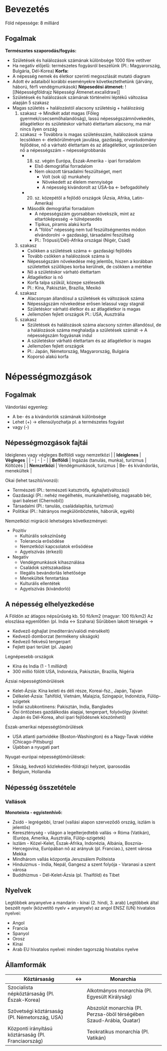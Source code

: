 # Bevezetés
Föld népessége: 8 milliárd

## Fogalmak
**Természetes szaporodás/fogyás:**
- Születések és halálozások számának különbsége 1000 főre vetítver
- Ha negatív előjelű: természetes fogyásról beszélünk (Pl.: Magyarország, Bulgária, Dél-Korea)
**Korfa:**
- A népesség nemek és életkor szerinti megoszlását mutató diagram
- Adott év adataiból korábbi eseményekre következtethetünk (járvány, háború, férfi vendégmunkások)
**Népesedési átmenet:**
![[Népességföldrajz Népességi Átmenet.excalidraw]]
- Születések és halálozások számának történelmi léptékű változása alapján 5 szakasz
- Magas születés + halálozástól alacsony születésig +  halálozásig
	1. szakasz → Mindkét adat magas (Főleg gyermek/csecsemőhalandóság), lassú népességszámnövekedés, átlagéletkor és születéskor várható élettartam alacsony, ma már nincs ilyen ország
	2. szakasz → Továbbra is magas születésszám, halálozások száma lecsökken <- életkörülmények javulása, gazdaság, orvostudomány fejlődése, nő a várható élettartam és az átlagéletkor, ugrásszerűen nő a népességszám ~ népességrobbanás
		- 18. sz. végén Európa, Észak-Amerika - ipari forradalom
			- Első demográfiai forradalom
			- Nem okozott társadalmi feszültséget, mert
				- Volt (sok új) munkahely
				- Növekedett az élelem mennyisége
				- A népesség kivándorolt az USA-ba <- befogadóhely
		- 20. sz. közepétől a fejlődő országok (Ázsia, Afrika, Latin-Amerika)
		- Második demográfiai forradalom
			- A népességszám gyorsabban növekszik, mint az eltartóképesség → túlnépesedés
			- Tipikus, piramis alakú korfa
			- A "fölös" népesség nem tud feszültségmentes módon elvándorolni → gazdasági, társadalmi feszültség
			- Pl.: Trópusi(/Dél)-Afrika országai (Nigér, Csád)
	3. szakasz 
		- Csökken a születések száma <- gazdasági fejlődés
		- Tovább csökken a halálozások száma is
		- Népességszám növekedése még jelentős, hiszen a korábban születettek szülőkpes korba kerülnek, de csökken a mértéke
		- Nő a születéskor várható élettartam
		- Átlagéletkor is nő
		- Korfa talpa szűkűl, közepe szélesedik
		- Pl.: Kína, Pakisztán, Brazília, Mexikó
	4. szakasz
		- Alacsonyan állandósul a születések és változások száma
		- Népesságszám növekedése erősen lelassul vagy stagnál
		- Születéskor várható életkor és az átlagéletkor is magas
		- Jellemzően fejlett országok Pl.: USA, Ausztrália
	5. szakasz
		- Születések és halálozások száma alacsony szinten állandósul, de a halálozások száma meghaladja a születések számát → A népességszám fogyásnak indul
		- A születéskor várható élettartam és az átlagéletkor is magas
		- Jellemzően fejlett országok
		- Pl.: Japán, Németország, Magyarország, Bulgária
		- Koporsó alakú korfa

# Népességmozgások
## Fogalmak
Vándorlási egyenleg:
- A be- és a kivándorlók számának különbsége
- Lehet (+) → ellensúlyozhatja pl. a természetes fogyást
- vagy (-)

## Népességmozgások fajtái
Ideiglenes vagy végleges
Belföldi vagy nemzetközi
| | **Ideiglenes** | **Végleges** |
| - | - | - |
| **Belföldi** | Ingázás (tanulás, munka), turizmus | Költözés |
| **Nemzetközi** | Vendégmunkások,  turizmus | Be- és kivándorlás, menekültek |

Okai (lehet taszító/vonzó):
- Természeti (Pl.: természeti katsztrófa, éghajlat(változás))
- Gazdasági (Pl.: nehéz megélhetés, munkalehetőség, magasabb bér, ipari baleset (Chernobil))
- Társadalmi (Pl.: tanulás, családalapítás, turizmus)
- Politikai (Pl.: hátrányos megkülönböztetés, háborúk, egyéb)

Nemzetközi migráció lehetséges következményei:
- Pozitív
	- Kultúrális sokszínűség
	- Tolerancia erősödése
	- Nemzetközi kapcsolatok erősödése
	- Agyelszívás (érkező)
- Negatív
	- Vendégmunkások kihasználása
	- Családok szétszakadása
	- Illegális bevándorlás lehetősége
	- Menekültek fenntartása
	- Kulturális ellentétek
	- Agyelszívás (kivándorló)

## A népesség elhelyezkedése
A Földön az átlagos népsűrűség kb. 50 fő/km2 (magyar: 100 fő/km2)
Az eloszlása egyenlőtlen (pl. India ↔ Szahara)
Sűrűbben lakott térségek →
- Kedvező éghajlat (mediterrán/valódi mérsékelt)
- Kedvező domborzat (termékeny síkságok)
- Kedvező fekvésű tengerpart
- Fejlett ipari terület (pl. Japán)

Legnépesebb országok
- Kína és India (1 - 1 *milliárd*)
- 300 millió fölött USA, Indonézia, Pakisztán, Brazilía, Nigéria

Ázsiai népességtömörülések
- Kelet-Ázsia: Kína keleti és déli része, Koreai-fsz., Japán, Tajvan
- Délkelet-Ázsia: Tahiföld, Vietnám, Malajzia, Szingapúr, Indonézia, Fülöp-szigetek
- Indiai szubkontinens: Pakisztán, India, Banglades
- Ősi öntözéses gazdálkodás alapjai, tengerpart, folyóvölgy (kivétel: Japán és Dél-Korea, ahol ipari fejlődésnek köszönhető)

Észak-amerikai népességtömörülések
- USA atlanti partvidéke (Boston-Washington) és a Nagy-Tavak vidéke (Chicago-Pittsburg)
- Újabban a nyugati part

Nyugat-európai népességtömörülések:
- Síkság, kedvező közlekedés-földrajzi helyzet, iparosodás
- Belgium, Hollandia

## Népesség összetétele
### Vallások
**Monoteista - egyistenhívő:**
- Zsidó - legrégebbi, Izrael (vallási alapon szerveződő ország, iszlám is jelentős)
- Kereszténység - világon a legelterjedtebb vallás → Róma (Vatikán), (Európa, Amerika, Ausztrália, Fülöp-szigetek)
- Iszlám - Közel-Kelet, Észak-Afrika, Indonézia, Albánia, Bosznia-Hercegovina, Európában nő az arányuk (pl. Franciao.), szent városa Mekka
- Mindhárom vallás központja Jeruzsálem
Politeista
- Hinduizmus - India, Nepál, Gangesz a szent folyója - Varanasi a szent városa
- Buddhizmus - Dél-Kelet-Ázsia (pl. Thaiföld) és Tibet

## Nyelvek
Legtöbbek anyanyelve a mandarin - kínai (2. hindi, 3. arab)
Legtöbbek által beszélt nyelv (közvetítő nyelv + anyanyelv) az angol
ENSZ (UN) hivatalos nyelvei:
- Angol
- Francia
- Spanyol
- Orosz
- Kínai
- Arab
EU hivatalos nyelvei: minden tagország hivatalos nyelve


## Államformák
| Köztársaság | ↔ | Monarchia |
| - | - | - |
| Szocialista népköztársaság (Pl. Észak-Korea) | | Alkotmányos monarchia (Pl. Egyesült Királyság) |
| Szövetségi köztársaság (Pl. Németország, USA) | | Abszolút monarchia (Pl. Perzsa-öböl térségében Szaud-Arábia, Quatar) |
| Központi irányítású köztársaság (Pl. Franciaország) | | Teokratikus monarchia (Pl. Vatikán) |
